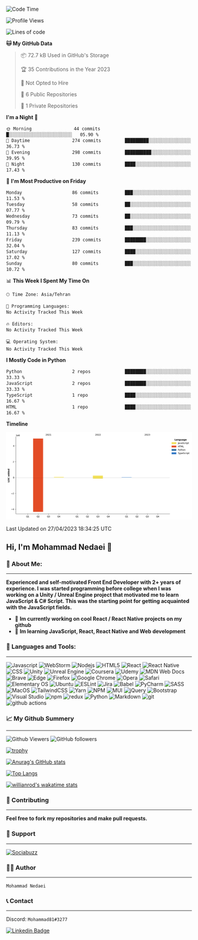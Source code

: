 <!--START_SECTION:waka-->
![Code Time](http://img.shields.io/badge/Code%20Time-5%20hrs%2050%20mins-blue)

![Profile Views](http://img.shields.io/badge/Profile%20Views-0-blue)

![Lines of code](https://img.shields.io/badge/From%20Hello%20World%20I%27ve%20Written-5.2%20million%20lines%20of%20code-blue)

**🐱 My GitHub Data** 

> 📦 72.7 kB Used in GitHub's Storage 
 > 
> 🏆 35 Contributions in the Year 2023
 > 
> 🚫 Not Opted to Hire
 > 
> 📜 6 Public Repositories 
 > 
> 🔑 1 Private Repositories 
 > 
**I'm a Night 🦉** 

```text
🌞 Morning                44 commits          █░░░░░░░░░░░░░░░░░░░░░░░░   05.90 % 
🌆 Daytime                274 commits         █████████░░░░░░░░░░░░░░░░   36.73 % 
🌃 Evening                298 commits         ██████████░░░░░░░░░░░░░░░   39.95 % 
🌙 Night                  130 commits         ████░░░░░░░░░░░░░░░░░░░░░   17.43 % 
```
📅 **I'm Most Productive on Friday** 

```text
Monday                   86 commits          ███░░░░░░░░░░░░░░░░░░░░░░   11.53 % 
Tuesday                  58 commits          ██░░░░░░░░░░░░░░░░░░░░░░░   07.77 % 
Wednesday                73 commits          ██░░░░░░░░░░░░░░░░░░░░░░░   09.79 % 
Thursday                 83 commits          ███░░░░░░░░░░░░░░░░░░░░░░   11.13 % 
Friday                   239 commits         ████████░░░░░░░░░░░░░░░░░   32.04 % 
Saturday                 127 commits         ████░░░░░░░░░░░░░░░░░░░░░   17.02 % 
Sunday                   80 commits          ███░░░░░░░░░░░░░░░░░░░░░░   10.72 % 
```


📊 **This Week I Spent My Time On** 

```text
🕑︎ Time Zone: Asia/Tehran

💬 Programming Languages: 
No Activity Tracked This Week

🔥 Editors: 
No Activity Tracked This Week

💻 Operating System: 
No Activity Tracked This Week
```

**I Mostly Code in Python** 

```text
Python                   2 repos             ████████░░░░░░░░░░░░░░░░░   33.33 % 
JavaScript               2 repos             ████████░░░░░░░░░░░░░░░░░   33.33 % 
TypeScript               1 repo              ████░░░░░░░░░░░░░░░░░░░░░   16.67 % 
HTML                     1 repo              ████░░░░░░░░░░░░░░░░░░░░░   16.67 % 
```



**Timeline**

![Lines of Code chart](https://raw.githubusercontent.com/mohammadnedaei/mohammadnedaei/main/assets/bar_graph.png)


 Last Updated on 27/04/2023 18:34:25 UTC
<!--END_SECTION:waka-->

## Hi, I'm **Mohammad Nedaei** 🤗

### 🔎 About Me:
<hr/>

**Experienced and self-motivated Front End Developer with 2+ years of experience. I was started programming before college when I was working on a Unity / Unreal Engine project that motivated me to learn JavaScript & C# Script. This was the starting point for getting acquainted with the JavaScript fields.**


- 🎯 **Im currently working on cool React / React Native projects on my github**
- 📘 **Im learning JavaScript, React, React Native and Web development**

### 🧰 Languages and Tools:
<hr/>

<p>
<img alt="Javascript" src="https://img.shields.io/badge/JavaScript-323330?style=for-the-badge&logo=javascript&logoColor=F7DF1E" height="25px"/>
<img alt="WebStorm" src="https://img.shields.io/badge/WebStorm-000000?style=for-the-badge&logo=WebStorm&logoColor=white" height="25px"/>
<img alt="Nodejs" src="https://img.shields.io/badge/-Nodejs-43853d?style=flat-square&logo=Node.js&logoColor=white" height="25px"/>
<img alt="HTML5" src="https://img.shields.io/badge/html5-%23E34F26.svg?style=for-the-badge&logo=html5&logoColor=white" height="25px"/>
<img alt="React" src="https://img.shields.io/badge/React-20232A?style=for-the-badge&logo=react&logoColor=61DAFB" height="25px"/>
<img alt="React Native" src="https://img.shields.io/badge/React_Native-20232A?style=for-the-badge&logo=react&logoColor=61DAFB" height="25px"/> 
<img alt="CSS" src="https://img.shields.io/badge/css3-%231572B6.svg?style=for-the-badge&logo=css3&logoColor=white" height="25px"/> 
<img alt="Unity" src="https://img.shields.io/badge/Unity-100000?style=for-the-badge&logo=unity&logoColor=white" height="25px"/>
<img alt="Unreal Engine" src="https://img.shields.io/badge/-Unreal%20Engine-313131?style=for-the-badge&logo=unreal-engine&logoColor=white" height="25px"/> 
<img alt="Coursera" src="https://img.shields.io/badge/Coursera-%230056D2.svg?style=for-the-badge&logo=Coursera&logoColor=white" height="25px"/> 
<img alt="Udemy" src="https://img.shields.io/badge/Udemy-A435F0?style=for-the-badge&logo=Udemy&logoColor=white" height="25px"/> 
<img alt="MDN Web Docs" src="https://img.shields.io/badge/MDN_Web_Docs-black?style=for-the-badge&logo=mdnwebdocs&logoColor=white" height="25px"/> 
<img alt="Brave" src="https://img.shields.io/badge/Brave-FB542B?style=for-the-badge&logo=Brave&logoColor=white" height="25px"/>
<img alt="Edge" src="https://img.shields.io/badge/Edge-0078D7?style=for-the-badge&logo=Microsoft-edge&logoColor=white" height="25px"/>
<img alt="Firefox" src="https://img.shields.io/badge/Firefox-FF7139?style=for-the-badge&logo=Firefox-Browser&logoColor=white" height="25px"/>
<img alt="Google Chrome" src="https://img.shields.io/badge/Google%20Chrome-4285F4?style=for-the-badge&logo=GoogleChrome&logoColor=white" height="25px"/>
<img alt="Opera" src="https://img.shields.io/badge/Opera-FF1B2D?style=for-the-badge&logo=Opera&logoColor=white" height="25px"/>
<img alt="Safari" src="https://img.shields.io/badge/Safari-000000?style=for-the-badge&logo=Safari&logoColor=white" height="25px"/>
<img alt="Elementary OS" src="https://img.shields.io/badge/-elementary%20OS-black?style=for-the-badge&logo=elementary&logoColor=white" height="25px"/>
<img alt="Ubuntu" src="https://img.shields.io/badge/Ubuntu-E95420?style=for-the-badge&logo=ubuntu&logoColor=white" height="25px"/>
<img alt="ESLint" src="https://img.shields.io/badge/ESLint-4B3263?style=for-the-badge&logo=eslint&logoColor=white" height="25px"/>
<img alt="Jira" src="https://img.shields.io/badge/jira-%230A0FFF.svg?style=for-the-badge&logo=jira&logoColor=white" height="25px"/>
<img alt="Babel" src="https://img.shields.io/badge/Babel-F9DC3e?style=for-the-badge&logo=babel&logoColor=black" height="25px"/>
<img alt="PyCharm" src="https://img.shields.io/badge/PyCharm-000000.svg?&style=for-the-badge&logo=PyCharm&logoColor=white" height="25px"/>
<img alt="SASS" src="https://img.shields.io/badge/SASS-hotpink.svg?style=for-the-badge&logo=SASS&logoColor=white" height="25px"/> 
<img alt="MacOS" src="https://img.shields.io/badge/mac%20os-000000?style=for-the-badge&logo=apple&logoColor=white" height="25px"/>
<img alt="TailwindCSS" src="https://img.shields.io/badge/tailwindcss-%2338B2AC.svg?style=for-the-badge&logo=tailwind-css&logoColor=white" height="25px"/>
<img alt="Yarn" src="https://img.shields.io/badge/yarn-%232C8EBB.svg?style=for-the-badge&logo=yarn&logoColor=white" height="25px"/>
<img alt="NPM" src="https://img.shields.io/badge/NPM-%23000000.svg?style=for-the-badge&logo=npm&logoColor=white" height="25px"/>
<img alt="MUI" src="https://img.shields.io/badge/MUI-%230081CB.svg?style=for-the-badge&logo=mui&logoColor=white" height="25px"/>
<img alt="jQuery" src="https://img.shields.io/badge/jquery-%230769AD.svg?style=for-the-badge&logo=jquery&logoColor=white" height="25px"/>
<img alt="Bootstrap" src="https://img.shields.io/badge/bootstrap-%23563D7C.svg?style=for-the-badge&logo=bootstrap&logoColor=white" height="25px"/>
<img alt="Visual Studio" src="https://img.shields.io/badge/Visual_Studio-5C2D91?style=for-the-badge&logo=visual%20studio&logoColor=white" height="25px"/>
<img alt="npm" src="https://img.shields.io/badge/NPM-%23000000.svg?style=for-the-badge&logo=npm&logoColor=white" height="25px"/>
<img alt="redux" src="https://img.shields.io/badge/-Redux-764ABC?style=flat-square&logo=redux&logoColor=white" height="25px"/>
<img alt="Python" src="https://img.shields.io/badge/Python-FFD43B?style=for-the-badge&logo=python&logoColor=blue" height="25px"/>
<img alt="Markdown" src="https://img.shields.io/badge/Markdown-000000?style=for-the-badge&logo=markdown&logoColor=white"  height="25px"/>
<img alt="git" src="https://img.shields.io/badge/-Git-F05032?style=flat-square&logo=git&logoColor=white" height="25px"/>
<img alt="github actions" src="https://img.shields.io/badge/-Github_Actions-2088FF?style=flat-square&logo=github-actions&logoColor=white" height="25px"/>
</p>

### 📈 My Github Summery
<hr/>
<p>
<img alt="Github Viewers" src="https://komarev.com/ghpvc/?username=mohammadnedaei&style=flat-square&color=blue">
<img alt="GitHub followers" src="https://img.shields.io/github/followers/mohammadnedaei?style=flat-square&color=brightgreen">
</p>

[![trophy](https://github-profile-trophy.vercel.app/?username=mohammadnedaei&theme=dracula&no-frame=true)](https://github.com/ryo-ma/github-profile-trophy)

[![Anurag's GitHub stats](https://github-readme-stats.vercel.app/api?username=mohammadnedaei&hide_border=true&show_icons=true&bg_color=100,1a2a6c,b21f1f,fdbb2d&text_color=fff&title_color=00FF00)](https://github.com/anuraghazra/github-readme-stats)

[![Top Langs](https://github-readme-stats.vercel.app/api/top-langs/?username=mohammadnedaei&exclude_repo=Multipurpose-Business-Services-HTML-Website-Template&bg_color=100,0f0c29,302b63&text_color=fff&title_color=FF8000
)](https://github.com/anuraghazra/github-readme-stats)

[![willianrod's wakatime stats](https://github-readme-stats.vercel.app/api/wakatime?username=mohammadnedaei)](https://github.com/anuraghazra/github-readme-stats)


### 🔧 Contributing
<hr/>

**Feel free to fork my repositories and make pull requests.**

### 💚 Support
<hr/>
<a href="https://sociabuzz.com/mohammadnedaei/donate" target="_blank"><img src="https://img.shields.io/badge/Buy_Me_A_Coffee-FFDD00?style=for-the-badge&logo=buy-me-a-coffee&logoColor=black" height="32px" alt="Sociabuzz"></a>

### ✍🏻 Author
<hr/>

    Mohammad Nedaei

### 📞 Contact
<hr/>

Discord: `Mohammad81#3277`

[![Linkedin Badge](https://img.shields.io/badge/-LinkedIn-0e76a8?style=flat-square&logo=Linkedin&logoColor=white)](https://www.linkedin.com/in/mohammad-nedaei-47789b1a6/)

